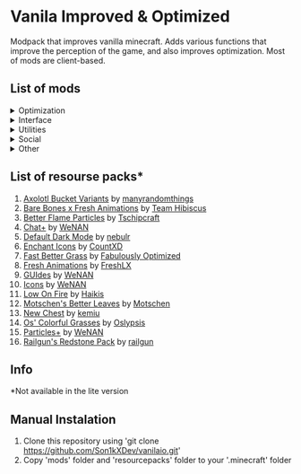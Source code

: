 # Vanila Improved & Optimized
Modpack that improves vanilla minecraft. Adds various functions that improve the perception of the game, and also improves optimization. Most of mods are client-based.

## List of mods
<details>
<summary>Optimization</summary>

1. [Concurrent Chunk Management Engine](https://modrinth.com/mod/c2me-fabric) by [ishland](https://modrinth.com/user/ishland)
2. [Debugify](https://modrinth.com/mod/debugify) by [isxander](https://modrinth.com/user/isxander)
3. [Dynamic FPS](https://modrinth.com/mod/dynamic-fps) by [juliand665](https://modrinth.com/user/juliand665)
4. [FerriteCore](https://modrinth.com/mod/ferrite-core) by [malte0811](https://modrinth.com/user/malte0811)
5. [ImmediatelyFast](https://modrinth.com/mod/immediatelyfast) by [RaphiMC](https://modrinth.com/user/RaphiMC)
6. [Indium](https://modrinth.com/mod/indium) by [comp500](https://modrinth.com/user/comp500)
7. [Krypton](https://modrinth.com/mod/krypton) by [astei](https://modrinth.com/user/astei)
8. [LazyDFU](https://modrinth.com/mod/lazydfu) by [astei](https://modrinth.com/user/astei)
9. [Lithium](https://modrinth.com/mod/lithium) by [jellysquid3](https://modrinth.com/user/jellysquid3)
10. [Memory Leak Fix](https://modrinth.com/mod/memoryleakfix)](https://modrinth.com/mod/memoryleakfix) by [FX](https://modrinth.com/user/FX)
11. [ModernFix](https://modrinth.com/mod/modernfix) by [embeddedt](https://modrinth.com/user/embeddedt)
12. [More Culling](https://modrinth.com/mod/moreculling) by [FX](https://modrinth.com/user/FX)
13. [Noxesium](https://modrinth.com/mod/noxesium) by [Aeltumn](https://modrinth.com/user/Aeltumn)
14. [Nvidium](https://modrinth.com/mod/nvidium) by [cortex](https://modrinth.com/user/cortex)
15. [Ruthenium](https://modrinth.com/mod/ruthenium) by [Im_Kel](https://modrinth.com/user/Im_Kel)
16. [Sodium](https://modrinth.com/mod/sodium) by [jellysquid3](https://modrinth.com/user/jellysquid3)
17. [Sodium Extra](https://modrinth.com/mod/sodium-extra) by [FlashyReese](https://modrinth.com/user/FlashyReese)
18. [Starlight](https://modrinth.com/mod/starlight) by [spottedleaf](https://modrinth.com/user/spottedleaf)
    
</details>


<details>
<summary>Interface</summary>

1. [Advancement Plaques](https://modrinth.com/mod/advancement-plaques)* by [Grend](https://modrinth.com/user/Grend)
2. [AdvancementInfo](https://modrinth.com/mod/advancementinfo)* by [Giselbaer](https://modrinth.com/user/Giselbaer)
3. [AppleSkin](https://modrinth.com/mod/appleskin) by [squeek502](https://modrinth.com/user/squeek502)
4. [Armor Chroma for Fabric](https://modrinth.com/mod/armor-chroma-for-fabric) by [A5b84](https://modrinth.com/user/A5b84)
5. [Better Command Block UI](https://modrinth.com/mod/bettercommandblockui)* by [Tec](https://modrinth.com/user/Tec)
6. [Better Mount HUD](https://modrinth.com/mod/better-mount-hud) by [Lortseam](https://modrinth.com/user/Lortseam)
7. [Better Recipe Book](https://modrinth.com/mod/brb) by [marshmallow](https://modrinth.com/user/marshmallow)
8. [Better Statistics Screen](https://modrinth.com/mod/better-stats) by [TheCSDev](https://modrinth.com/user/TheCSDev)
9. [BetterF3](https://modrinth.com/mod/betterf3) by [TreyRuffy](https://modrinth.com/user/TreyRuffy)
10. [Blur (Fabric)](https://modrinth.com/mod/blur-fabric) by [Motschen](https://modrinth.com/user/Motschen)
11. [Chat Heads](https://modrinth.com/mod/chat-heads) by [dzwdz](https://modrinth.com/user/dzwdz)
12. [Chat Patches](https://modrinth.com/mod/chatpatches)* by [OBro1961](https://modrinth.com/user/OBro1961)
13. [Coordinates Display](https://modrinth.com/mod/coordinates-display) by [Boxadactle](https://modrinth.com/user/Boxadactle)
14. [Dark Loading Screen](https://modrinth.com/mod/dark-loading-screen) by [A5b84](https://modrinth.com/user/A5b84)
15. [Dynamic Crosshair](https://modrinth.com/mod/dynamiccrosshair)* by [Crendgrim](https://modrinth.com/user/Crendgrim)
16. [Mod Menu](https://modrinth.com/mod/modmenu) by [Terraformers](https://modrinth.com/organization/terraformers)
17. [No Resource Pack Warnings](https://modrinth.com/mod/no-resource-pack-warnings) by [Space Walker](https://modrinth.com/user/Space%20Walker)
18. [Notes](https://modrinth.com/mod/notes) by [Chaosyr](https://modrinth.com/user/Chaosyr)
19. [Reese's Sodium Options](https://modrinth.com/mod/reeses-sodium-options) by [FlashyReese](https://modrinth.com/user/FlashyReese)
20. [Remove Reloading Screen](https://modrinth.com/mod/rrls) by [dima_dencep](https://modrinth.com/user/dima_dencep)
21. [Shulker Box Tooltip](https://modrinth.com/mod/shulkerboxtooltip) by [MisterPeModder](https://modrinth.com/user/MisterPeModder)
22. [Stendhal](https://modrinth.com/mod/stendhal) by [NebSpacefarer](https://modrinth.com/user/NebSpacefarer)
23. [ToolTipFix](https://modrinth.com/mod/tooltipfix) by [kyrptonaught](https://modrinth.com/user/kyrptonaught)
24. [TotemCounter](https://modrinth.com/mod/totemcounter) by [uku](https://modrinth.com/user/uku)

</details>


<details>
<summary>Utilities</summary>

1. [CalcMod](https://modrinth.com/mod/calcmod) by [js802025](https://modrinth.com/user/js802025)
2. [Chest Tracker](https://modrinth.com/mod/chest-tracker)* by [JackFred2](https://modrinth.com/user/JackFred2)
3. [Continue Button](https://modrinth.com/mod/continue) by [mineblock11](https://modrinth.com/user/mineblock11)
4. [Craftify](https://modrinth.com/mod/craftify)* by [ThatGravyBoat](https://modrinth.com/user/ThatGravyBoat)
5. [Draggable List](https://modrinth.com/mod/draggable-lists) by [mrmelon54](https://modrinth.com/user/mrmelon54)
6. [Essential Client](https://modrinth.com/mod/essentialclient) by [senseiwells](https://modrinth.com/user/senseiwells)
7. [Inventory Profiles Next](https://modrinth.com/mod/inventory-profiles-next) by [blackd](https://modrinth.com/user/blackd)
8. [Item Swapper](https://modrinth.com/plugin/itemswapper)* by [tr7zw](https://modrinth.com/user/tr7zw)
9. [No Narrator](https://modrinth.com/mod/nonarrator) by [545u](https://modrinth.com/user/545u)
10. [Pick Block Pro](https://modrinth.com/mod/pick-block-pro) by [Sjouwer](https://modrinth.com/user/Sjouwer)
11. [Restore Chat Links](https://modrinth.com/mod/restore-chat-links) by [zomabies](https://modrinth.com/user/zomabies)
12. [Resourcify](https://modrinth.com/mod/resourcify)* by [DeDiamondPro](https://modrinth.com/user/DeDiamondPro)
13. [Smoke Suppression](https://modrinth.com/mod/smoke-suppression) by [supersaiyansubtlety](https://modrinth.com/user/supersaiyansubtlety)
14. [Tweakeroo](https://www.curseforge.com/minecraft/mc-mods/tweakeroo)* by [masady](https://www.curseforge.com/members/masady)
15. [Easier Villager Trading](https://modrinth.com/mod/easiervillagertrading) by [Giselbaer](https://modrinth.com/user/Giselbaer)
16. [Fast Quit](https://modrinth.com/mod/fastquit) by [contaria](https://modrinth.com/user/contaria)
17. [Litematica](https://www.curseforge.com/minecraft/mc-mods/litematica)* by [masady](https://www.curseforge.com/members/masady)

</details>

<details>
<summary>Social</summary>

1. [Essential](https://modrinth.com/mod/essential)* by [SparkUniverse](https://modrinth.com/user/SparkUniverse)
2. [Emote Craft](https://modrinth.com/mod/emotecraft)* by [KosmX](https://modrinth.com/user/KosmX)
3. [Show Me Your Skin](https://modrinth.com/mod/show-me-your-skin) by [enjarai](https://modrinth.com/user/enjarai)
4. [Simple Voice Chat](https://modrinth.com/plugin/simple-voice-chat)* by [henkelmax](https://modrinth.com/user/henkelmax)

</details>

<details>
<summary>Other</summary>

1. [3D Skin Layers](https://modrinth.com/mod/3dskinlayers) by [tr7zw](https://modrinth.com/user/tr7zw)
2. [Ambient Sounds](https://modrinth.com/mod/ambientsounds)* by [creativemd](https://modrinth.com/user/creativemd)
3. [Back Tools](https://modrinth.com/mod/backtools) by [DanikingRD](https://modrinth.com/user/DanikingRD)
4. [Better Third Person](https://modrinth.com/mod/better-third-person)* by [socolio](https://modrinth.com/user/socolio)
6. [Boat Item View](https://modrinth.com/mod/boat-item-view) by [50ap5ud5](https://modrinth.com/user/50ap5ud5)
7. [Cake Chomps](https://modrinth.com/mod/cake-chomps) by [TheIllusiveC4](https://modrinth.com/user/TheIllusiveC4)
8. [Camera Overhaul](https://modrinth.com/mod/cameraoverhaul)* by [Mirsario](https://modrinth.com/user/Mirsario)
9. [Capes](https://modrinth.com/mod/capes) by [caelthecolher](https://modrinth.com/user/caelthecolher)
10. [Carpet](https://modrinth.com/mod/carpet) by [altrisi](https://modrinth.com/user/altrisi)
11. [Cave Dust](https://modrinth.com/mod/cave-dust) by [LizIsTired](https://modrinth.com/user/LizIsTired)
12. [Cr³stal](https://modrinth.com/mod/crestal)* by [fantahund](https://modrinth.com/user/fantahund)
15. [Eating Animation](https://modrinth.com/mod/eating-animation) by [theoness1](https://modrinth.com/user/theoness1)
16. [Falling Leaves](https://modrinth.com/mod/fallingleaves) by [randommcsomethin](https://modrinth.com/user/randommcsomethin)
17. [Immersive Thunder](https://modrinth.com/mod/immersivethunder)* by [netcatgirl](https://modrinth.com/user/netcatgirl)
18. [Lamb Dynamic Lights](https://modrinth.com/mod/lambdynamiclights) by [LambdAurora](https://modrinth.com/user/LambdAurora)
19. [Make Bubbles Pop](https://modrinth.com/mod/make_bubbles_pop) by [Tschipcraft](https://modrinth.com/user/Tschipcraft)
20. [Not Enough Animations](https://modrinth.com/mod/not-enough-animations) by [tr7zw](https://modrinth.com/user/tr7zw)
21. [Particle Moths](https://modrinth.com/mod/particle-moths)* by [ThePoultryMan](https://modrinth.com/user/ThePoultryMan)
22. [Presence Footsteps](https://modrinth.com/mod/presence-footsteps) by [Sollace](https://modrinth.com/user/Sollace)
23. [Sound Physics Remastered](https://modrinth.com/mod/sound-physics-remastered)* by [henkelmax](https://modrinth.com/user/henkelmax)
24. [Entity Model Features](https://modrinth.com/mod/entity-model-features) by [Traben](https://modrinth.com/user/Traben)
25. [Entity Texture Features](https://modrinth.com/mod/entitytexturefeatures) by [Traben](https://modrinth.com/user/Traben)
26. [Visuality](https://modrinth.com/mod/visuality)* by [PinkGoosik](https://modrinth.com/user/PinkGoosik)
27. [Wavey Capes](https://modrinth.com/mod/wavey-capes) by [tr7zw](https://modrinth.com/user/tr7zw)

</details>

## List of resourse packs*

1. [Axolotl Bucket Variants](https://modrinth.com/resourcepack/axolotl-bucket-variants) by [manyrandomthings](https://modrinth.com/user/manyrandomthings)
2. [Bare Bones x Fresh Animations](https://modrinth.com/resourcepack/bare-bones-x-fresh-animations) by [Team Hibiscus](https://modrinth.com/organization/team-hibiscus)
3. [Better Flame Particles](https://modrinth.com/resourcepack/better-flame-particles) by [Tschipcraft](https://modrinth.com/user/Tschipcraft)
4. [Chat+](https://modrinth.com/resourcepack/chat+) by [WeNAN](https://modrinth.com/organization/wenan)
5. [Default Dark Mode](https://modrinth.com/resourcepack/default-dark-mode) by [nebulr](https://modrinth.com/user/nebulr)
6. [Enchant Icons](https://modrinth.com/resourcepack/enchant-icons-countxd) by [CountXD](https://modrinth.com/user/CountXD)
7. [Fast Better Grass](https://modrinth.com/resourcepack/fast-better-grass) by [Fabulously Optimized](https://modrinth.com/organization/fabulously-optimized)
8. [Fresh Animations](https://modrinth.com/resourcepack/fresh-animations) by [FreshLX](https://modrinth.com/user/FreshLX)
9. [GUIdes](https://modrinth.com/resourcepack/guides) by [WeNAN](https://modrinth.com/organization/wenan)
10. [Icons](https://modrinth.com/resourcepack/icons) by [WeNAN](https://modrinth.com/organization/wenan)
11. [Low On Fire](https://modrinth.com/resourcepack/low-on-fire) by [Haikis](https://modrinth.com/user/Haikis)
12. [Motschen's Better Leaves](https://modrinth.com/resourcepack/better-leaves) by [Motschen](https://modrinth.com/user/Motschen)
13. [New Chest](https://modrinth.com/resourcepack/new-chests) by [kemiu](https://modrinth.com/user/kemiu)
14. [Os' Colorful Grasses](https://modrinth.com/resourcepack/os-colorful-grasses) by [Oslypsis](https://modrinth.com/user/Oslypsis)
15. [Particles+](https://modrinth.com/resourcepack/particles+) by [WeNAN](https://modrinth.com/organization/wenan)
16. [Railgun's Redstone Pack](https://modrinth.com/resourcepack/railguns-redstone-pack) by [railgun](https://modrinth.com/user/railgun)


## Info
*Not available in the lite version 

## Manual Instalation

1. Clone this repository using 'git clone https://github.com/Son1kXDev/vanilaio.git'
2. Copy 'mods' folder and 'resourcepacks' folder to your '.minecraft' folder